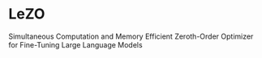 # LeZO
Simultaneous Computation and Memory Efficient Zeroth-Order Optimizer for Fine-Tuning Large Language Models
